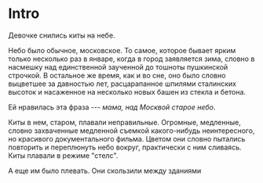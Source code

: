# Intro

Девочке снились киты на небе.

Небо было обычное, московское. То самое, которое бывает ярким только несколько раз в январе, когда в город заявляется зима, словно в насмешку над единственной заученной до тошноты пушкинской строчкой. В остальное же время, как и во сне, оно было словно выцветшее за давностью лет, расцарапанное шпилями сталинских высоток и насаженное на несколько новых башен из стекла и бетона.

Ей нравилась эта фраза --- _мама, над Москвой старое небо_.

Киты в нем, старом, плавали неправильные. Огромные, медленные, словно захваченные медленной съемкой какого-нибудь неинтересного, но красивого документального фильма. Цветом они словно пытались повторить и переплюнуть небо вокруг, практически с ним сливаясь. Киты плавали в режиме "стелс".

А еще им было плевать. Они скользили между зданиями
